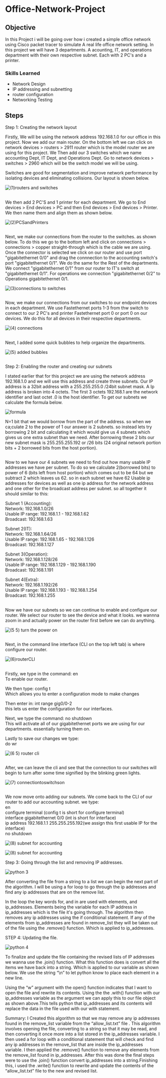# Office-Network-Project

## Objective

In this Project i will be going over how i created a simple office network using Cisco packet tracer to simulate A real life office network setting. In this project we will have 3 departments. A acounting, IT, and operations department with their own respective subnet. Each with 2 PC's and a printer. 

### Skills Learned

- Network Design  
- IP addressing and subnetting
- router configuration
- Networking Testing 

## Steps

Step 1:
Creating the network layout

Firstly, We will be using the network address 192.168.1.0 for our office in this project. Now we add our main router. On the bottom left we can click on network devices > routers > 2911 router  which is the model router we are using for this project. We Then add our 3 switches which we name accounting Dept, IT Dept, and Operations Dept. Go to network devices > 
switches > 2960 which will be the switch model we will be using.

 Switches are good for segmentation and improve network performance by isolating devices and eliminating collisions. Our layout is shown below.

![(1)routers and switches](https://github.com/user-attachments/assets/b95c3dab-2078-4c67-9383-20f9fae192b1)

##

We then add 2 PC'S and 1 printer for each department. We go to End devices > End devices > PC and then End devices > End devices > Printer. We then name them and align them as shown below.

![(2)PCSandPrinters](https://github.com/user-attachments/assets/24a0bfdf-d4bc-4958-8b71-56bcf8f0ba51)

##

Next, we make our connections from the router to the switches. as shown below. To do this we go to the bottom left and click on connections > connections > copper straight-through which is the cable we are using. Once the connector is selected we click on our router and use port "gigabitethernet 0/0" and drag the connnection to the accounting switch's port "gigabitethernet 0/1". We do the same for the Rest of the departments. We connect "gigabitethernet 0/1" from our router to IT's switch at "gigabitethernet 0/1". For operations we connection "gigabitethernet 0/2" to Operations gigabitethernet 0/1.

![(3)connections to switches](https://github.com/user-attachments/assets/5ffdabf8-2528-4c93-8b9d-28d7220c1bac)

##

Now, we make our connections from our switches to our endpoint devices in each department. We use Fastethernet ports 1-3 from thw switch to connect to our 2 PC's and printer Fastethernet port 0 or port 0 on our devices. We do this for all devices in their respective departments.

![(4) connections](https://github.com/user-attachments/assets/59070f5e-1394-4a9e-8599-903877dc7174)

##

Next, I added some quick bubbles to help organize the departments.

![(5) added bubbles](https://github.com/user-attachments/assets/85e3d882-1514-4483-9949-85ec525b96c9)

##


Step 2:
Enabling the router and creating our subnets

I stated earlier that for this project we are using the network address 192.168.1.0 and we will use this address and create three subnets. Our IP address is a 32bit address with a 255.255.255.0 /24bit subnet mask. A Ip address is broken into 4 octets. The first 3 octets 192.168.1 are the network identifier and last octet .0 is the host identifier. To get our subnets we calculate the formula below.

![formula](https://github.com/user-attachments/assets/2786cf0f-905d-4401-babc-294100ac4906)

N=1 bit that we would borrow from the part of the address. so when we ca;culate 2 to the power of 1 our answer is 2 subnets. so instead lets try borrowing 2 bit and calculating it which would give us 4 subnets which gives us one extra subnet than we need. After borrowing these 2 bits our new subnet mask is 255.255.255.192 or /26 bits (24 original network portion bits + 2 borrowed bits from the host portion). 

##

Now to we have our 4 subnets we need to find out how many usable IP addresses we have per subnet. To do so we calculate 2(borrowed bits) to power of 6 (bits left from host portion) which comes out to be 64 but we subtract 2 which leaves us 62. so in each subnet we have 62 Usable ip addresses for devices as well as one ip address for the network address and one 
other for the broadcast address per subnet. so all together it should similar to this:

Subnet 1 (Accounting):<br>
Network: 192.168.1.0/26 <br>
Usable IP range: 192.168.1.1 - 192.168.1.62<br>
Broadcast: 192.168.1.63<br>

Subnet 2(IT):<br>
Network: 192.168.1.64/26<br>
Usable IP range: 192.168.1.65 - 192.168.1.126<br>
Broadcast: 192.168.1.127<br>

Subnet 3(Operation):<br>
Network: 192.168.1.128/26<br>
Usable IP range: 192.168.1.129 - 192.168.1.190<br>
Broadcast: 192.168.1.191<br>

Subnet 4(Extra):<br>
Network: 192.168.1.192/26<br>
Usable IP range: 192.168.1.193 - 192.168.1.254<br>
Broadcast: 192.168.1.255<br>

##

Now we have our subnets so we can continue to enable and configure our router. We select our router to see the device and what it looks. we wannna zoom in and actually power on the router first before we can do anything.

![(5 5) turn the power on](https://github.com/user-attachments/assets/ccc2e979-bbcb-4623-94e0-571ab4f2935f)

##

Next, in the command line interface (CLI on the top left tab) is where configure our router.

![(6)routerCLI](https://github.com/user-attachments/assets/e9ca9fa2-1067-43eb-b526-fc4d3c958f59)

##

Firstly, we type in the command: en <br>
To enable our router.

We then type: config t<br>
Which allows you to enter a configuration mode to make changes

Then enter in: int range gig0/0-2 <br>
this lets us enter the configuration for our interfaces. 

Next, we type the command: no shutdown<br>
This will activate all of our gigabitethernet ports we are using for our departments. essentially turning them on.  

Lastly to save our changes we type:<br>
do wr


![(6 5) router cli](https://github.com/user-attachments/assets/70c2b1f3-8e09-4783-9066-0941492a98f8)

##

After, we can leave the cli and see that the connection to our switches will begin to turn after some time signified by the blinking green lights.

![(7) connectiontoswitchson](https://github.com/user-attachments/assets/4b5fc442-3ddb-4b4c-ad99-d3f9c7bbf3ab)

##

We now move onto adding our subnets. We come back to the CLI of our router to add our accounting subnet. we type:<br>
en<br>
configure terminal (config t is short for configure terminal)<br>
interface gigabitethernet 0/0 (int is short for interface)<br>
ip address 192.168.1.1 255.255.255.192(we assign this first usable IP for the interface)<br>
no shutdown

![(8) subnet for accounting](https://github.com/user-attachments/assets/e472c4b5-a6cf-4eab-91a2-e1ef224f6d18)



![(8) subnet for accounting](https://github.com/user-attachments/assets/e34e559c-879f-4494-b709-a0eedab8ec30)



Step 3:
Going through the list and removing IP addresses.

![python 3](https://github.com/VegaL101/Updating-Files-in-python/assets/166334918/ef708dc7-b1bf-45dc-a355-0ee0aa78e574)

After converting the file from a string to a list we can begin the next part of the algorithm.
I will be using a for loop to go through the ip addresses and find any ip addresses that are on the remove list.

In the loop the key words for, and in are used with elements, and ip_addresses. Elements being the variable for each IP address in  ip_addresses which is the file it's going through. The algorithm then removes any ip addresses using the if conditional statement. If any of the elements from ip_addresses are found in remove_list they will be taken out of the file using the .remove() function. Which is applied to ip_addresses.

STEP 4:
Updating the file.

![python 4](https://github.com/VegaL101/Updating-Files-in-python/assets/166334918/0e1e781e-eeda-47f1-a66f-82c81d0a6642)

To finalize and update the file containing the revised lists of IP addresses we wanna use the .join() function. What this function does is convert all the items we have back into a string. Which is applied to our variable as shown below. We use the string “\n” to let python know to place each element in a new line.

Using the “w” argument with the open() function indicates that I want to open the file and rewrite its contents. Using the the .with() function with our ip_addresses variable as the argument we can apply this to our file object as shown above.This tells python that ip_addresses and its contents will replace the data in the file used with our with statement.

Summary:
I Created this algorithm so that we may remove any ip addresses found in the  remove_list variable from the  “allow_list.txt” file . This algorithm involves opening the file, converting to a string so that it may be read, and then converting it once more into a list stored in the ip_addresses variable. I then used a for loop with a conditional statement that will check and find any ip addresses in the remove_list that are inside the ip_addresses variable. I then applied the .remove()  function to remove any elements from the  remove_list found in ip_addresses. After this was done the final steps were to use the .join() function convert ip_addresses into a string.Finishing this, i used the .write() function to rewrite and update the contents of the  “allow_list.txt” file to the new and revised list.



